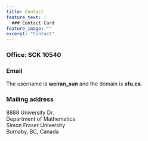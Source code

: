 ```yaml
---
title: Contact
feature_text: |
  ### Contact Card
feature_image: ""
excerpt: "Contact"
---
```


### Office: SCK 10540

### Email

The username is **weiran_sun** and the domain is **sfu.ca**. 

### Mailing address

8888 University Dr.   
Department of Mathematics  
Simon Fraser University  
Burnaby, BC, Canada
